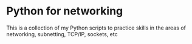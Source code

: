 # Python for networking
This is a collection of my Python scripts to practice skills in the areas of networking, subnetting, TCP/IP, sockets, etc



